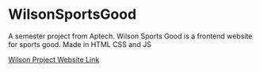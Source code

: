 # WilsonSportsGood
A semester project from Aptech. Wilson Sports Good is a frontend website for sports good.
Made in HTML CSS and JS

[Wilson Project Website Link](https://abdullah-sdev.github.io/WilsonSportsGood/)